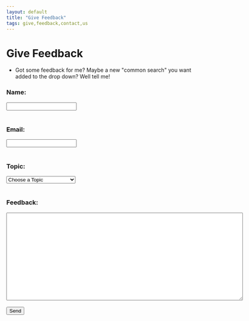 ```yaml
---
layout: default
title: "Give Feedback"
tags: give,feedback,contact,us
---
```

# Give Feedback
* Got some feedback for me?  Maybe a new "common search" you want added to the drop down?  Well tell me!

<html>
  <head>
  </head>
  <body>
    <!--<h1>Give Feedback</h1>-->
    <form id="giveFeedback" action="https://formspree.io/craig.willett@gmail.com" method="POST">
      <!--<input type="hidden" name="_subject" id="_subject" value="TDC New Recipe">-->
      <b><h3>Name:</h3></b>
      <input type="text" name="name" required><br/><br/>
      <b><h3>Email:</h3></b>
      <input type="email" name="_replyto" required><br/><br/>
      <b><h3>Topic:</h3></b>
      <select name="_subject" required>
        <option value="">Choose a Topic</option>
        <option value="Complaint">Complaint</option>
        <option value="Idea">Idea</option>
        <option value="Kudos">Kudos</option>
        <option value="Question">Question</option>
        <option value="New Common Search">New Common Search Item</option>
      </select><br/><br/>
      <b><h3>Feedback:</h3></b>
      <textarea rows="15" cols="75" name="Feedback" required></textarea><br/><br/>
      <input type="submit" value="Send">
  </form>
  </body>
</html>
